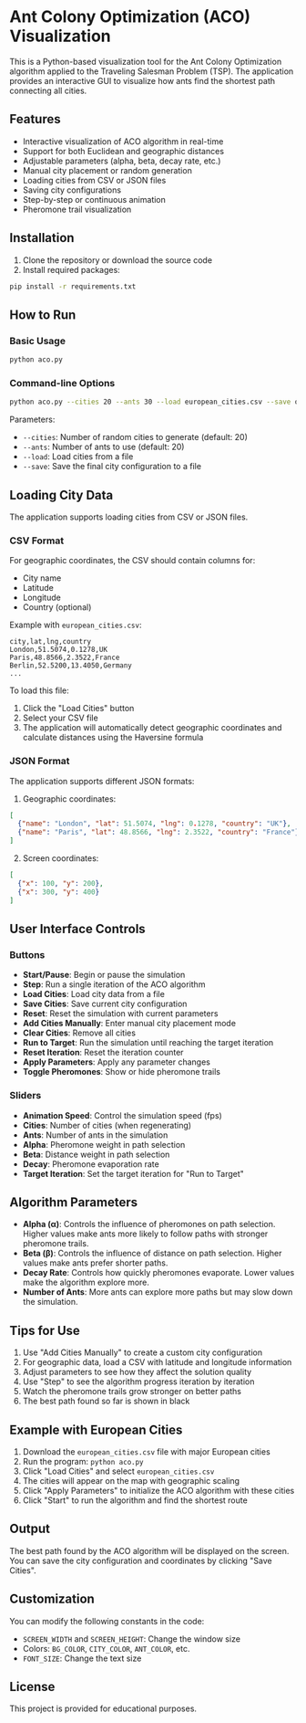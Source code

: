 # Ant Colony Optimization (ACO) Visualization

This is a Python-based visualization tool for the Ant Colony Optimization algorithm applied to the Traveling Salesman Problem (TSP). The application provides an interactive GUI to visualize how ants find the shortest path connecting all cities.

## Features

- Interactive visualization of ACO algorithm in real-time
- Support for both Euclidean and geographic distances
- Adjustable parameters (alpha, beta, decay rate, etc.)
- Manual city placement or random generation
- Loading cities from CSV or JSON files
- Saving city configurations
- Step-by-step or continuous animation
- Pheromone trail visualization

## Installation

1. Clone the repository or download the source code
2. Install required packages:

```bash
pip install -r requirements.txt
```

## How to Run

### Basic Usage

```bash
python aco.py
```

### Command-line Options

```bash
python aco.py --cities 20 --ants 30 --load european_cities.csv --save output.csv
```

Parameters:
- `--cities`: Number of random cities to generate (default: 20)
- `--ants`: Number of ants to use (default: 20)
- `--load`: Load cities from a file
- `--save`: Save the final city configuration to a file

## Loading City Data

The application supports loading cities from CSV or JSON files.

### CSV Format

For geographic coordinates, the CSV should contain columns for:
- City name
- Latitude
- Longitude
- Country (optional)

Example with `european_cities.csv`:
```csv
city,lat,lng,country
London,51.5074,0.1278,UK
Paris,48.8566,2.3522,France
Berlin,52.5200,13.4050,Germany
...
```

To load this file:
1. Click the "Load Cities" button
2. Select your CSV file
3. The application will automatically detect geographic coordinates and calculate distances using the Haversine formula

### JSON Format

The application supports different JSON formats:
1. Geographic coordinates:
```json
[
  {"name": "London", "lat": 51.5074, "lng": 0.1278, "country": "UK"},
  {"name": "Paris", "lat": 48.8566, "lng": 2.3522, "country": "France"}
]
```

2. Screen coordinates:
```json
[
  {"x": 100, "y": 200},
  {"x": 300, "y": 400}
]
```

## User Interface Controls

### Buttons
- **Start/Pause**: Begin or pause the simulation
- **Step**: Run a single iteration of the ACO algorithm
- **Load Cities**: Load city data from a file
- **Save Cities**: Save current city configuration
- **Reset**: Reset the simulation with current parameters
- **Add Cities Manually**: Enter manual city placement mode
- **Clear Cities**: Remove all cities
- **Run to Target**: Run the simulation until reaching the target iteration
- **Reset Iteration**: Reset the iteration counter
- **Apply Parameters**: Apply any parameter changes
- **Toggle Pheromones**: Show or hide pheromone trails

### Sliders
- **Animation Speed**: Control the simulation speed (fps)
- **Cities**: Number of cities (when regenerating)
- **Ants**: Number of ants in the simulation
- **Alpha**: Pheromone weight in path selection
- **Beta**: Distance weight in path selection
- **Decay**: Pheromone evaporation rate
- **Target Iteration**: Set the target iteration for "Run to Target"

## Algorithm Parameters

- **Alpha (α)**: Controls the influence of pheromones on path selection. Higher values make ants more likely to follow paths with stronger pheromone trails.
- **Beta (β)**: Controls the influence of distance on path selection. Higher values make ants prefer shorter paths.
- **Decay Rate**: Controls how quickly pheromones evaporate. Lower values make the algorithm explore more.
- **Number of Ants**: More ants can explore more paths but may slow down the simulation.

## Tips for Use

1. Use "Add Cities Manually" to create a custom city configuration
2. For geographic data, load a CSV with latitude and longitude information
3. Adjust parameters to see how they affect the solution quality
4. Use "Step" to see the algorithm progress iteration by iteration
5. Watch the pheromone trails grow stronger on better paths
6. The best path found so far is shown in black

## Example with European Cities

1. Download the `european_cities.csv` file with major European cities
2. Run the program: `python aco.py`
3. Click "Load Cities" and select `european_cities.csv`
4. The cities will appear on the map with geographic scaling
5. Click "Apply Parameters" to initialize the ACO algorithm with these cities
6. Click "Start" to run the algorithm and find the shortest route

## Output

The best path found by the ACO algorithm will be displayed on the screen. You can save the city configuration and coordinates by clicking "Save Cities".

## Customization

You can modify the following constants in the code:
- `SCREEN_WIDTH` and `SCREEN_HEIGHT`: Change the window size
- Colors: `BG_COLOR`, `CITY_COLOR`, `ANT_COLOR`, etc.
- `FONT_SIZE`: Change the text size

## License

This project is provided for educational purposes.
